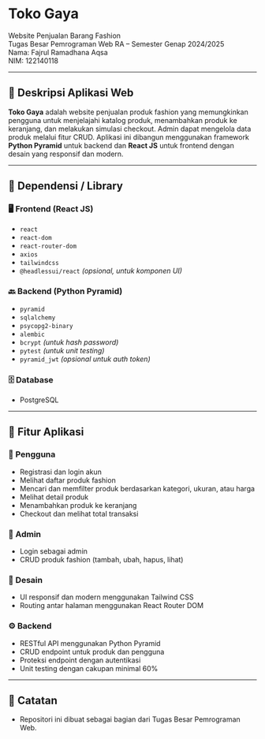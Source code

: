 # Toko Gaya

Website Penjualan Barang Fashion  
Tugas Besar Pemrograman Web RA – Semester Genap 2024/2025  
Nama: Fajrul Ramadhana Aqsa  
NIM: 122140118

---

## 📝 Deskripsi Aplikasi Web

**Toko Gaya** adalah website penjualan produk fashion yang memungkinkan pengguna untuk menjelajahi katalog produk, menambahkan produk ke keranjang, dan melakukan simulasi checkout. Admin dapat mengelola data produk melalui fitur CRUD. Aplikasi ini dibangun menggunakan framework **Python Pyramid** untuk backend dan **React JS** untuk frontend dengan desain yang responsif dan modern.

---

## 🔧 Dependensi / Library

### 🖥️ Frontend (React JS)
- `react`
- `react-dom`
- `react-router-dom`
- `axios`
- `tailwindcss`
- `@headlessui/react` *(opsional, untuk komponen UI)*

### 🔙 Backend (Python Pyramid)
- `pyramid`
- `sqlalchemy`
- `psycopg2-binary`
- `alembic`
- `bcrypt` *(untuk hash password)*
- `pytest` *(untuk unit testing)*
- `pyramid_jwt` *(opsional untuk auth token)*

### 🗄️ Database
- PostgreSQL

---

## 🚀 Fitur Aplikasi

### 👤 Pengguna
- Registrasi dan login akun
- Melihat daftar produk fashion
- Mencari dan memfilter produk berdasarkan kategori, ukuran, atau harga
- Melihat detail produk
- Menambahkan produk ke keranjang
- Checkout dan melihat total transaksi

### 🛒 Admin
- Login sebagai admin
- CRUD produk fashion (tambah, ubah, hapus, lihat)

### 🎨 Desain
- UI responsif dan modern menggunakan Tailwind CSS
- Routing antar halaman menggunakan React Router DOM

### ⚙️ Backend
- RESTful API menggunakan Python Pyramid
- CRUD endpoint untuk produk dan pengguna
- Proteksi endpoint dengan autentikasi
- Unit testing dengan cakupan minimal 60%

---

## 📌 Catatan
- Repositori ini dibuat sebagai bagian dari Tugas Besar Pemrograman Web.
